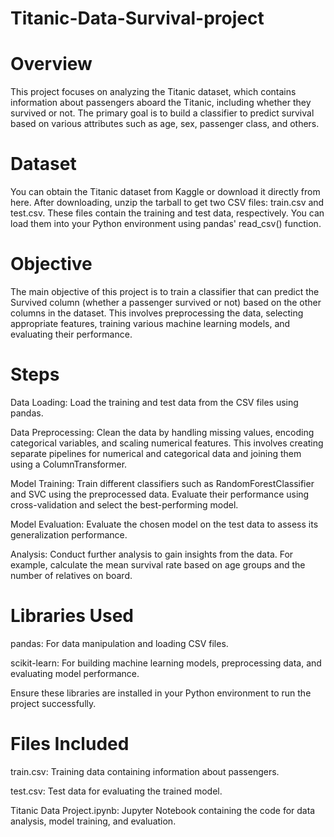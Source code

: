 # Titanic-Data-Survival-project


# Overview

This project focuses on analyzing the Titanic dataset, which contains information about passengers aboard the Titanic, including whether they survived or not. The primary goal is to build a classifier to predict survival based on various attributes such as age, sex, passenger class, and others.

# Dataset

You can obtain the Titanic dataset from Kaggle or download it directly from here. After downloading, unzip the tarball to get two CSV files: train.csv and test.csv. These files contain the training and test data, respectively. You can load them into your Python environment using pandas' read_csv() function.

# Objective

The main objective of this project is to train a classifier that can predict the Survived column (whether a passenger survived or not) based on the other columns in the dataset. This involves preprocessing the data, selecting appropriate features, training various machine learning models, and evaluating their performance.

# Steps

Data Loading: Load the training and test data from the CSV files using pandas.

Data Preprocessing: Clean the data by handling missing values, encoding categorical variables, and scaling numerical features. This involves creating separate pipelines for numerical and categorical data and joining them using a ColumnTransformer.

Model Training: Train different classifiers such as RandomForestClassifier and SVC using the preprocessed data. Evaluate their performance using cross-validation and select the best-performing model.

Model Evaluation: Evaluate the chosen model on the test data to assess its generalization performance.

Analysis: Conduct further analysis to gain insights from the data. For example, calculate the mean survival rate based on age groups and the number of relatives on board.

# Libraries Used
pandas: For data manipulation and loading CSV files.

scikit-learn: For building machine learning models, preprocessing data, and evaluating model performance.

Ensure these libraries are installed in your Python environment to run the project successfully.

# Files Included
train.csv: Training data containing information about passengers.

test.csv: Test data for evaluating the trained model.

Titanic Data Project.ipynb: Jupyter Notebook containing the code for data analysis, model training, and evaluation.
